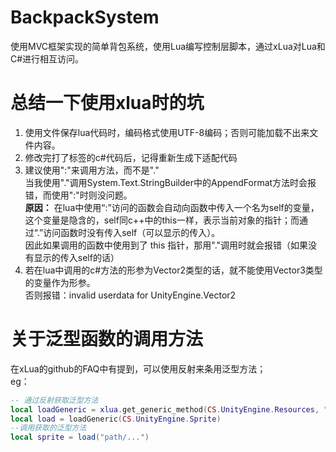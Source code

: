 # BackpackSystem
使用MVC框架实现的简单背包系统，使用Lua编写控制层脚本，通过xLua对Lua和C#进行相互访问。

# 总结一下使用xlua时的坑
1. 使用文件保存lua代码时，编码格式使用UTF-8编码；否则可能加载不出来文件内容。   
2. 修改完打了标签的c#代码后，记得重新生成下适配代码   
3. 建议使用":"来调用方法，而不是"."    
当我使用"."调用System.Text.StringBuilder中的AppendFormat方法时会报错，而使用":"时则没问题。   
**原因：**
在lua中使用“:”访问的函数会自动向函数中传入一个名为self的变量，这个变量是隐含的，self同c++中的this一样，表示当前对象的指针；而通过“.”访问函数时没有传入self（可以显示的传入）。   
因此如果调用的函数中使用到了 this 指针，那用"."调用时就会报错（如果没有显示的传入self的话）   
4. 若在lua中调用的c#方法的形参为Vector2类型的话，就不能使用Vector3类型的变量作为形参。   
否则报错：invalid userdata for UnityEngine.Vector2   

# 关于泛型函数的调用方法
在xLua的github的FAQ中有提到，可以使用反射来条用泛型方法；   
eg：
``` lua
-- 通过反射获取泛型方法
local loadGeneric = xlua.get_generic_method(CS.UnityEngine.Resources, "Load");
local load = loadGeneric(CS.UnityEngine.Sprite)
--调用获取的泛型方法
local sprite = load("path/...")
```
